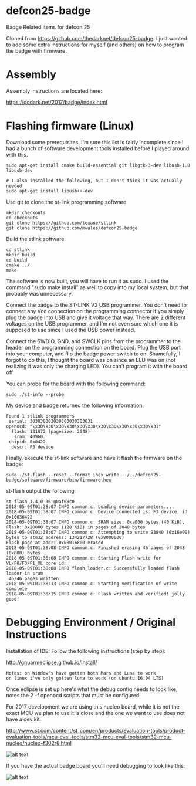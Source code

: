 # defcon25-badge
Badge Related items for defcon 25

Cloned from https://github.com/thedarknet/defcon25-badge.  I just wanted to add some extra instructions for myself
(and others) on how to program the badge with firmware.

# Assembly

Assembly instructions are located here:

https://dcdark.net/2017/badge/index.html

# Flashing firmware (Linux)

Download some prerequisites.  I'm sure this list is fairly incomplete since I had a bunch of software development
tools installed before I played around with this.

    sudo apt-get install cmake build-essential git libgtk-3-dev libusb-1.0 libusb-dev

    # I also installed the following, but I don't think it was actually needed
    sudo apt-get install libusb++-dev

Use git to clone the st-link programming software

    mkdir checkouts
    cd checkouts
    git clone https://github.com/texane/stlink
    git clone https://github.com/mwales/defcon25-badge

Build the stlink software

    cd stlink
    mkdir build
    cd build
    cmake ../
    make

The software is now built, you will have to run it as sudo.  I used the command "sudo make install" as well to copy
into my local system, but that probably was unnecessary.    

Connect the badge to the ST-LINK V2 USB programmer.  You don't need to connect any Vcc connection on the programming
connector if you simply plug the badge into USB and give it voltage that way.  There are 2 different voltages on the
USB programmer, and I'm not even sure which one it is supposed to use since I used the USB power instead.

Connect the SWDIO, GND, and SWCLK pins from the programmer to the header on the programming connection on the board.
Plug the USB port into your computer, and flip the badge power switch to on.  Shamefully, I forgot to do this, I
thought the board was on since an LED was on (not realizing it was only the charging LED).  You can't program it with
the board off.

You can probe for the board with the following command:

    sudo ./st-info --probe

My device and badge returned the following information:

```
Found 1 stlink programmers
 serial: 303030303030303030303031
openocd: "\x30\x30\x30\x30\x30\x30\x30\x30\x30\x30\x30\x31"
  flash: 131072 (pagesize: 2048)
   sram: 40960
 chipid: 0x0422
  descr: F3 device
```

Finally, execute the st-link software and have it flash the firmware on the badge:

    sudo ./st-flash --reset --format ihex write ../../defcon25-badge/software/firmware/bin/firmware.hex

st-flash output the following:

```
st-flash 1.4.0-36-g0af68c0
2018-05-09T01:38:07 INFO common.c: Loading device parameters....
2018-05-09T01:38:07 INFO common.c: Device connected is: F3 device, id 0x10036422
2018-05-09T01:38:07 INFO common.c: SRAM size: 0xa000 bytes (40 KiB), Flash: 0x20000 bytes (128 KiB) in pages of 2048 bytes
2018-05-09T01:38:07 INFO common.c: Attempting to write 93840 (0x16e90) bytes to stm32 address: 134217728 (0x8000000)
Flash page at addr: 0x08016800 erased
2018-05-09T01:38:08 INFO common.c: Finished erasing 46 pages of 2048 (0x800) bytes
2018-05-09T01:38:08 INFO common.c: Starting Flash write for VL/F0/F3/F1_XL core id
2018-05-09T01:38:08 INFO flash_loader.c: Successfully loaded flash loader in sram
 46/46 pages written
2018-05-09T01:38:13 INFO common.c: Starting verification of write complete
2018-05-09T01:38:15 INFO common.c: Flash written and verified! jolly good!
```

# Debugging Environment / Original Instructions

Installation of IDE:
Follow the following instructions (step by step):  

http://gnuarmeclipse.github.io/install/

	Notes: on Window's have gotten both Mars and Luna to work
	on linux i've only gotten luna to work (on ubuntu 16.04 LTS)

Once eclipse is set up here's what the debug config needs to look like, notes the 2 -f openocd scripts that must be configured.

For 2017 development we are using this nucleo board, while it is not the exact MCU we plan to use it is close and the one we want to use does not have a dev kit.

http://www.st.com/content/st_com/en/products/evaluation-tools/product-evaluation-tools/mcu-eval-tools/stm32-mcu-eval-tools/stm32-mcu-nucleo/nucleo-f302r8.html

![alt text](https://github.com/thedarknet/defcon25-badge/blob/master/Debug-ScreenShot.png "Debug Config")


If you have the actual badge board you'll need debugging to look like this:


![alt text](https://github.com/thedarknet/defcon25-badge/blob/master/Debug-ScreenShot-OnBadge.png "Debug Config")
